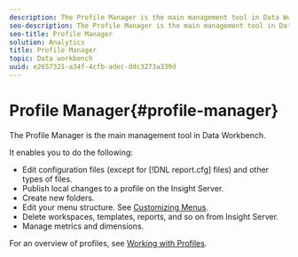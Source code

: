 ```yaml
---
description: The Profile Manager is the main management tool in Data Workbench.
seo-description: The Profile Manager is the main management tool in Data Workbench.
seo-title: Profile Manager
solution: Analytics
title: Profile Manager
topic: Data workbench
uuid: e2657321-a34f-4cfb-adec-ddc3273a339d
---
```


# Profile Manager{#profile-manager}

The Profile Manager is the main management tool in Data Workbench.

 It enables you to do the following:

* Edit configuration files (except for [!DNL report.cfg] files) and other types of files. 
* Publish local changes to a profile on the Insight Server. 
* Create new folders. 
* Edit your menu structure. See [Customizing Menus](../../../../home/c-get-started/c-intf-anlys-ftrs/c-ctm-menus/c-ctm-menus.md#concept-93d4c09cb7f34cd293b7b64fba1cf894). 
* Delete workspaces, templates, reports, and so on from Insight Server. 
* Manage metrics and dimensions.

For an overview of profiles, see [Working with Profiles](../../../../home/c-get-started/c-work-prof.md#concept-57ff43db95a34e83a39f819c7e6e42e1). 
